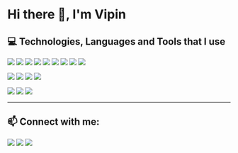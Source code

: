 # Hi there 👋, I'm Vipin

## 💻 Technologies, Languages and Tools that I use

<p>
  <img src="https://img.shields.io/badge/React-61DAFB?style=for-the-badge&logo=react&logoColor=white" />
  <img src="https://img.shields.io/badge/next.js-000000?style=for-the-badge&logo=nextdotjs&logoColor=white" />
  <img src="https://img.shields.io/badge/JavaScript-F7DF1E?style=for-the-badge&logo=javascript&logoColor=black" />
  <img src="https://img.shields.io/badge/TypeScript-3178C6?style=for-the-badge&logo=typescript&logoColor=white" />
  <img src="https://img.shields.io/badge/HTML-E34F26?style=for-the-badge&logo=html5&logoColor=white" />
  <img src="https://img.shields.io/badge/CSS-1572B6?style=for-the-badge&logo=css3&logoColor=white" />
  <img src="https://img.shields.io/badge/SASS-CC6699?style=for-the-badge&logo=sass&logoColor=white" />
  <img src="https://img.shields.io/badge/Bootstrap-7952B3?style=for-the-badge&logo=bootstrap&logoColor=white" />
  <img src="https://img.shields.io/badge/tailwindcss-0F172A?style=for-the-badge&logo=tailwindcss&logoColor=white" />
</p>

<p>
  <img src="https://img.shields.io/badge/Vite-646CFF?style=for-the-badge&logo=vite&logoColor=white" />
  <img src="https://img.shields.io/badge/Jest-C21325?style=for-the-badge&logo=jest&logoColor=white" />
  <img src="https://img.shields.io/badge/Vitest-6E9F18?style=for-the-badge&logo=vitest&logoColor=white" />
  <img src="https://img.shields.io/badge/Jenkins-D24939?style=for-the-badge&logo=jenkins&logoColor=white" />
</p>

<p>
  <img src="https://img.shields.io/badge/Node.js-339933?style=for-the-badge&logo=nodedotjs&logoColor=white" />
  <img src="https://img.shields.io/badge/Netlify-00C7B7?style=for-the-badge&logo=netlify&logoColor=white" />
  <img src="https://img.shields.io/badge/Vercel-000000?style=for-the-badge&logo=vercel&logoColor=white" />
</p>

---

## 📫 Connect with me:
<p>
  <a href="https://www.linkedin.com/in/vipin-menon-v"><img src="https://img.shields.io/badge/LinkedIn-0A66C2?style=for-the-badge&logo=linkedin&logoColor=white" /></a>
  <a href="https://github.com/vipinvmenon"><img src="https://img.shields.io/badge/GitHub-181717?style=for-the-badge&logo=github&logoColor=white" /></a>
  <a href="https://twitter.com/_VipinMenon"><img src="https://img.shields.io/badge/Twitter-000000?style=flat&logo=x&logoColor=white" /></a>
</p>


